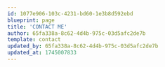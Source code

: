 ```yaml
---
id: 1077e906-103c-4231-bd60-1e3b8d592ebd
blueprint: page
title: 'CONTACT ME'
author: 65fa338a-8c62-4d4b-975c-03d5afc2de7b
template: contact
updated_by: 65fa338a-8c62-4d4b-975c-03d5afc2de7b
updated_at: 1745007833
---
```


